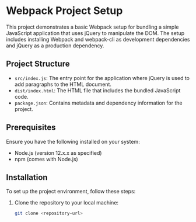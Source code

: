 # Webpack Project Setup

This project demonstrates a basic Webpack setup for bundling a simple JavaScript application that uses jQuery to manipulate the DOM. The setup includes installing Webpack and webpack-cli as development dependencies and jQuery as a production dependency.

## Project Structure

- `src/index.js`: The entry point for the application where jQuery is used to add paragraphs to the HTML document.
- `dist/index.html`: The HTML file that includes the bundled JavaScript code.
- `package.json`: Contains metadata and dependency information for the project.

## Prerequisites

Ensure you have the following installed on your system:

- Node.js (version 12.x.x as specified)
- npm (comes with Node.js)

## Installation

To set up the project environment, follow these steps:

1. Clone the repository to your local machine:
   ```bash
   git clone <repository-url>

